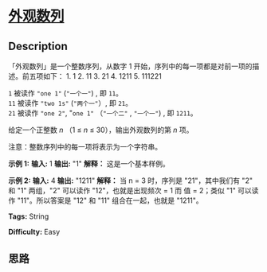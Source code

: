 # [外观数列][title]

## Description

「外观数列」是一个整数序列，从数字 1 开始，序列中的每一项都是对前一项的描述。前五项如下：
            1.     1    2.     11    3.     21    4.     1211    5.     111221    

`1` 被读作  `"one 1"`  (`"一个一"`) , 即 `11`。  
`11` 被读作 `"two 1s"` (`"两个一"`）, 即 `21`。  
`21` 被读作 `"one 2"`,  "`one 1"` （`"一个二"` ,  `"一个一"`) , 即 `1211`。

给定一个正整数 _n_ （1 ≤  _n_  ≤ 30），输出外观数列的第 _n_ 项。

注意：整数序列中的每一项将表示为一个字符串。



**示例  1:**
            **输入:** 1    **输出:** "1"    **解释：** 这是一个基本样例。

**示例 2:**
            **输入:** 4    **输出:** "1211"    **解释：** 当 n = 3 时，序列是 "21"，其中我们有 "2" 和 "1" 两组，"2" 可以读作 "12"，也就是出现频次 = 1 而 值 = 2；类似 "1" 可以读作 "11"。所以答案是 "12" 和 "11" 组合在一起，也就是 "1211"。


**Tags:** String

**Difficulty:** Easy

## 思路

[title]: https://leetcode-cn.com/problems/count-and-say
